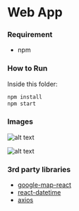 # Web App

### Requirement
- npm

### How to Run
Inside this folder:

```bash
npm install
npm start
```

### Images
![alt text](https://github.com/farminf/statistics-dashboard/blob/master/webapp/map.png?raw=true "Map page Image")

![alt text](https://github.com/farminf/statistics-dashboard/blob/master/webapp/statistic.png?raw=true "statistic page Image")


### 3rd party libraries
- [google-map-react](https://github.com/istarkov/google-map-react)
- [react-datetime](https://github.com/YouCanBookMe/react-datetime)
- [axios](https://github.com/mzabriskie/axios)
